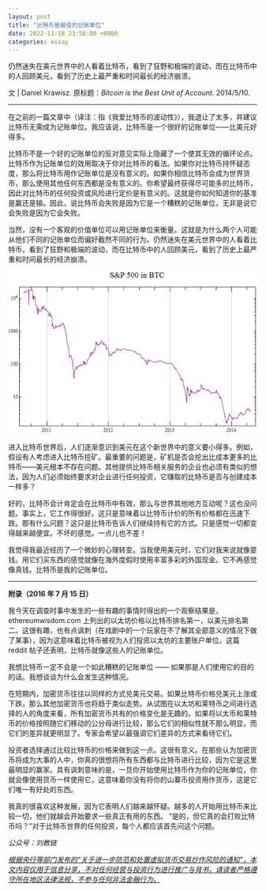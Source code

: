 ```yaml
---
layout: post
title: "比特币是最佳的记账单位"
date: 2022-11-18 23:50:00 +0800
categories: essay
---
```


仍然迷失在美元世界中的人看着比特币，看到了狂野和极端的波动，而在比特币中的人回顾美元，看到了历史上最严重和时间最长的经济崩溃。

文 | Daniel Krawisz. 原标题：*Bitcoin is the Best Unit of Account*. 2014/5/10.

* * *

在之前的一篇文章中（译注：指《我爱比特币的波动性》），我退让了太多，并建议比特币无需成为记账单位。我应该说，比特币是一个很好的记账单位——比美元好得多。

比特币不是一个好的记账单位的反对意见实际上隐藏了一个使其无效的循环论点。比特币作为记账单位的效用取决于你对比特币的看法。如果你对比特币持怀疑态度，那么将比特币用作记账单位是没有意义的。如果你相信比特币会成为世界货币，那么使用其他任何东西都是没有意义的。你希望最终获得尽可能多的比特币，因此对比特币的任何投资或风险进行定价是有意义的。这就是你如何知道你的基准是赢还是输。因此，说比特币会失败是因为它是一个糟糕的记账单位，无非是说它会失败是因为它会失败。

当然，没有一个客观的价值单位可以用记账单位来衡量。这就是为什么两个人可能从他们不同的记账单位而偏好截然不同的行为。仍然迷失在美元世界中的人看着比特币，看到了狂野和极端的波动，而在比特币中的人回顾美元，看到了历史上最严重和时间最长的经济崩溃。

![](/images/2022/20221118-2.png)

进入比特币世界后，人们逐渐意识到美元在这个新世界中的意义要小得多。例如，假设有人考虑进入比特币挖矿。最重要的问题是，矿机是否会挖出比成本更多的比特币——美元根本不存在问题。其他提供比特币相关服务的企业也必须有类似的想法，因为人们必须始终要求对企业进行任何投资，它赚取的比特币是否与创建成本一样多？

好的，比特币会计肯定会在比特币中有效，那么与世界其他地方互动呢？这也没问题。事实上，它工作得很好。这只是意味着以比特币计价的所有价格都在迅速下跌。那有什么问题？这只是比特币告诉人们继续持有它的方式。只是感觉一切都变得越来越便宜。不坏的感觉。一点儿也不差！

我觉得我最近经历了一个微妙的心理转变。当我使用美元时，它们对我来说就像耍钱。用它们买东西的感觉就像在海外度假时使用丰富多彩的外国现金。它不再感觉像真钱。比特币是我的记账单位。

* * *

**附录（2016 年 7 月 15 日）**

我今天在调查时事中发生的一些有趣的事情时得出的一个观察结果是，ethereumwisdom.com 上列出的以太坊价格以比特币排名第一，以美元排名第二。这很有趣，也有点讽刺（在戏剧中的一个玩家在不了解其全部意义的情况下做了某事），因为这意味着比特币被视为人们投资以太坊的主要账户单位。这篇 reddit 帖子还表明，比特币就像这些人的记账单位。

我想比特币一定不会是一个如此糟糕的记账单位 —— 如果那是人们使用它的目的的话。我想谈谈为什么会发生这种情况。

在短期内，加密货币往往以同样的方式兑美元交易。如果比特币价格兑美元上涨或下跌，那么其他加密货币也将趋于类似走势。从试图在以太坊和莱特币之间进行选择的人的角度来看，所有加密货币共有的价格变化是无趣的。如果将以太币和莱特币的价格按照随它们移动的公分母进行比较，那么它们的相似性就不那么明显，而它们的差异就更明显了。专家会希望以最强调它们差异的方式来看待它们。

投资者选择通过比较比特币的价格来做到这一点。这很有意义。在那些认为加密货币将成为大事的人中，你真的很想将所有东西都与比特币进行比较，因为它是这里最明显的赢家。具有讽刺意味的是，一旦你开始使用比特币作为你的记账单位，你就会像使用货币一样使用它，这意味着你没有将你的山寨币投资用作货币，这是它们唯一有好处的东西。

我真的很喜欢这种发展，因为它表明人们越来越怀疑。越多的人开始用比特币来比较一切，他们就越会开始要求一些真正有用的东西。 “是的，但它真的会打败比特币吗？”对于比特币世界的任何投资，每个人都应该首先问这个问题。


*公众号：刘教链*

<u>*根据央行等部门发布的“关于进一步防范和处置虚拟货币交易炒作风险的通知”，本文内容仅用于信息分享，不对任何经营与投资行为进行推广与背书，请读者严格遵守所在地区法律法规，不参与任何非法金融行为。*</u>



